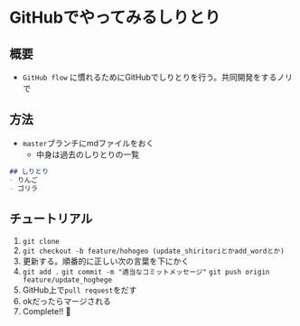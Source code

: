 # GitHubでやってみるしりとり

## 概要
- `GitHub flow` に慣れるためにGitHubでしりとりを行う。共同開発をするノリで

## 方法
- `master`ブランチにmdファイルをおく
  -  中身は過去のしりとりの一覧
  
```shiritori.md
## しりとり
- りんご
- ゴリラ
```

## チュートリアル
1. `git clone`
2. `git checkout -b feature/hohogeo (update_shiritoriとかadd_wordとか)`
3. 更新する。順番的に正しい次の言葉を下にかく
4. `git add .` `git commit -m "適当なコミットメッセージ"` `git push origin feature/update_hoghege`
5. GitHub上で`pull request`をだす
6. okだったらマージされる
7. Complete!! :100:
